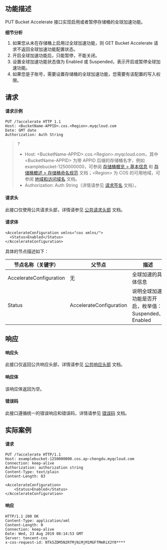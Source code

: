 ## 功能描述

PUT Bucket Accelerate 接口实现启用或者暂停存储桶的全球加速功能。

**细节分析**

1. 如果您从未在存储桶上启用过全球加速功能，则 GET Bucket Accelerate 请求不返回全球加速功能配置状态。
2. 开启全球加速功能后，只能暂停，不能关闭。
3. 设置全球加速功能状态值为 Enabled 或 Suspended，表示开启或暂停全球加速功能。
4. 如果您是子账号，需要设置存储桶的全球加速功能，您需要有该配置的写入权限。

## 请求

#### 请求示例

```shell
PUT /?accelerate HTTP 1.1
Host: <BucketName-APPID>.cos.<Region>.myqcloud.com
Date: GMT date
Authorization: Auth String
```

>? 
> - Host: &lt;BucketName-APPID>.cos.&lt;Region>.myqcloud.com，其中 &lt;BucketName-APPID> 为带 APPID 后缀的存储桶名字，例如 examplebucket-1250000000，可参阅 [存储桶概览 > 基本信息](https://intl.cloud.tencent.com/document/product/436/38493) 和 [存储桶概述 > 存储桶命名规范](https://intl.cloud.tencent.com/document/product/436/13312) 文档；&lt;Region> 为 COS 的可用地域，可参阅 [地域和访问域名](https://intl.cloud.tencent.com/document/product/436/6224) 文档。
> - Authorization: Auth String（详情请参见 [请求签名](https://intl.cloud.tencent.com/document/product/436/7778) 文档）。
> 

#### 请求头

此接口仅使用公共请求头部，详情请参见 [公共请求头部](https://intl.cloud.tencent.com/document/product/436/7728) 文档。

#### 请求体

```shell
<AccelerateConfiguration xmlns="cos xmlns/"> 
  <Status>Enabled</Status> 
</AccelerateConfiguration>
```

具体的节点描述如下：

| 节点名称（关键字）      | 父节点                  | 描述                                                 | 类型      |
| ----------------------- | ----------------------- | ---------------------------------------------------- | --------- |
| AccelerateConfiguration | 无                      | 全球加速的具体信息                                   | Container |
| Status                  | AccelerateConfiguration | 说明全球加速功能是否开启，枚举值：Suspended、Enabled | Enum      |


## 响应

#### 响应头

此接口仅返回公共响应头部，详情请参见 [公共响应头部](https://intl.cloud.tencent.com/document/product/436/7729) 文档。 

#### 响应体

该响应体返回为空。

#### 错误码

此接口遵循统一的错误响应和错误码，详情请参见 [错误码](https://intl.cloud.tencent.com/document/product/436/7730) 文档。


## 实际案例

#### 请求

```shell
PUT /?accelerate HTTP/1.1
Host: examplebucket-1250000000.cos.ap-chengdu.myqcloud.com
Connection: keep-alive
Authorization: authorization string
Content-Type: text/plain
Content-Length: 83

<AccelerateConfiguration>
    <Status>Enabled</Status>
</AccelerateConfiguration>
```

#### 响应

```shell
HTTP/1.1 200 OK
Content-Type: application/xml
Content-Length: 0
Connection: keep-alive
Date: Wed, 23 Aug 2019 08:14:53 GMT
Server: tencent-cos
x-cos-request-id: NTk5ZDM5N2RfMjNiMjM1MGFfMmRiX2Y0****
```
